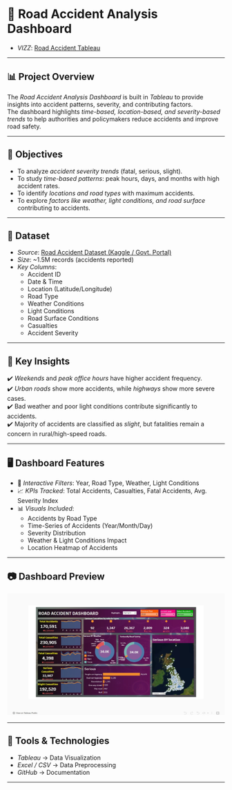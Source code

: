 # 🚦 Road Accident Analysis Dashboard  
- *VIZZ*: [Road Accident Tableau](https://public.tableau.com/views/Roadaccidentanalysis_17408342759080/ROADAccident?:language=en-US&:sid=&:redirect=auth&:display_count=n&:origin=viz_share_link)  

---

## 📊 Project Overview  
The *Road Accident Analysis Dashboard* is built in *Tableau* to provide insights into accident patterns, severity, and contributing factors.  
The dashboard highlights *time-based, location-based, and severity-based trends* to help authorities and policymakers reduce accidents and improve road safety.  

---

## 🎯 Objectives  
- To analyze *accident severity trends* (fatal, serious, slight).  
- To study *time-based patterns*: peak hours, days, and months with high accident rates.  
- To identify *locations and road types* with maximum accidents.  
- To explore *factors like weather, light conditions, and road surface* contributing to accidents.  

---

## 📂 Dataset  
- *Source*: [Road Accident Dataset (Kaggle / Govt. Portal)]([https://www.kaggle.com/datasets](https://www.youtube.com/redirect?event=video_description&redir_token=QUFFLUhqbnJMYmtraXdxdkZnWUViVXkyc2ZMX1BsNjJIUXxBQ3Jtc0tubUcwQ3ZCX2dWYWlJcV9TUlFISnZVeFh2cV9ENTMxdG1YaFV5ZlhJa3FHSXExRVUzd05hQ1F2eEpudXRaODN0cEhZTUsxZzFfNkpYY3pXeWF6WUpZWUpjcmNaaF9IcmVpdzEzczRmY09NdUxiUUJkYw&q=https%3A%2F%2Fdrive.google.com%2Ffile%2Fd%2F1EHmRmi-Ffhu_OEdCkupn9zWuHKIufxYl%2Fview%3Fusp%3Dsharing&v=jhv_HPjtTyU&html_redirect=1))  
- *Size*: ~1.5M records (accidents reported)  
- *Key Columns*:  
  - Accident ID  
  - Date & Time  
  - Location (Latitude/Longitude)  
  - Road Type  
  - Weather Conditions  
  - Light Conditions  
  - Road Surface Conditions  
  - Casualties  
  - Accident Severity  

---

## 📌 Key Insights  
✔️ *Weekends* and *peak office hours* have higher accident frequency.  
✔️ *Urban roads* show more accidents, while *highways* show more severe cases.  
✔️ Bad weather and poor light conditions contribute significantly to accidents.  
✔️ Majority of accidents are classified as *slight*, but fatalities remain a concern in rural/high-speed roads.  

---

## 🖥️ Dashboard Features  
- 📍 *Interactive Filters*: Year, Road Type, Weather, Light Conditions  
- 📈 *KPIs Tracked*: Total Accidents, Casualties, Fatal Accidents, Avg. Severity Index  
- 📊 *Visuals Included*:  
  - Accidents by Road Type  
  - Time-Series of Accidents (Year/Month/Day)  
  - Severity Distribution  
  - Weather & Light Conditions Impact  
  - Location Heatmap of Accidents  

---

## 📷 Dashboard Preview  
![Dashboard Screenshot](https://github.com/HarshitaSachdeva/Road-Accident-Dashboard/blob/main/RoadAccident/Road-Accident.jpeg)  



---

## 🚀 Tools & Technologies  
- *Tableau* → Data Visualization  
- *Excel / CSV* → Data Preprocessing  
- *GitHub* → Documentation  

---
